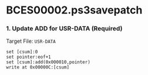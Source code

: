 # BCES00002.ps3savepatch

### 1. Update ADD for USR-DATA (Required)

Target File: `USR-DATA`

```
set [csum]:0
set pointer:eof+1
set [csum]:add(0x000010,pointer)
write at 0x00000C:[csum]
```

